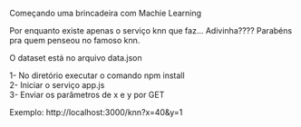 Começando uma brincadeira com Machie Learning

Por enquanto existe apenas o serviço knn que faz... Adivinha???? Parabéns pra quem penseou no famoso knn.

O dataset está no arquivo data.json

1- No diretório executar o comando npm install</br>
2- Iniciar o serviço app.js</br>
3- Enviar os parâmetros de x e y por GET</br>

Exemplo: http://localhost:3000/knn?x=40&y=1
